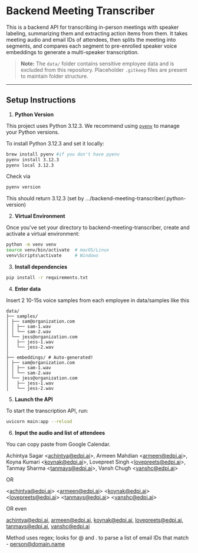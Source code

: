 # Backend Meeting Transcriber

This is a backend API for transcribing in-person meetings with speaker labeling, summarizing them and extracting action items from them. It takes meeting audio and email IDs of attendees, then splits the meeting into segments, and compares each segment to pre-enrolled speaker voice embeddings to generate a multi-speaker transcription.

> **Note:** The `data/` folder contains sensitive employee data and is excluded from this repository. Placeholder `.gitkeep` files are present to maintain folder structure.

---

## Setup Instructions

1. **Python Version**

This project uses Python 3.12.3. We recommend using [`pyenv`](https://github.com/pyenv/pyenv) to manage your Python versions.

To install Python 3.12.3 and set it locally:

```bash
brew install pyenv #if you don't have pyenv
pyenv install 3.12.3
pyenv local 3.12.3
```
Check via
```bash 
pyenv version 
```
This should return 3.12.3 (set by .../backend-meeting-transcriber/.python-version)

2. **Virtual Environment**

Once you've set your directory to backend-meeting-transcriber,
create and activate a virtual environment:

```bash
python -m venv venv
source venv/bin/activate  # macOS/Linux
venv\Scripts\activate     # Windows
```

3. **Install dependencies**

```bash
pip install -r requirements.txt
```
4. **Enter data**

Insert 2 10-15s voice samples from each employee in data/samples like this

```
data/
├── samples/
│ ├── sam@organization.com
│ │ ├── sam-1.wav
│ │ └── sam-2.wav
│ └── jess@organization.com
│   ├── jess-1.wav
│   └── jess-2.wav
│
├── embeddings/ # Auto-generated!
│ ├── sam@organization.com
│ │ ├── sam-1.wav
│ │ └── sam-2.wav
│ └── jess@organization.com
│   ├── jess-1.wav
│   └── jess-2.wav
```
5. **Launch the API**

To start the transcription API, run:

```bash
uvicorn main:app --reload
```

6. **Input the audio and list of attendees**

You can copy paste from Google Calendar.

Achintya Sagar <<achintya@edpi.ai>>, Armeen Mahdian <<armeen@edpi.ai>>, Koyna Kumari <<koynak@edpi.ai>>, Lovepreet Singh <<lovepreets@edpi.ai>>, Tanmay Sharma <<tanmays@edpi.ai>>, Vansh Chugh <<vanshc@edpi.ai>>

OR

<<achintya@edpi.ai>> <<armeen@edpi.ai>> <<koynak@edpi.ai>> <<lovepreets@edpi.ai>> <<tanmays@edpi.ai>> <<vanshc@edpi.ai>>

OR even 

achintya@edpi.ai, armeen@edpi.ai, koynak@edpi.ai, lovepreets@edpi.ai, tanmays@edpi.ai, vanshc@edpi.ai

Method uses regex; looks for @ and . to parse a list of email IDs that match - person@domain.name